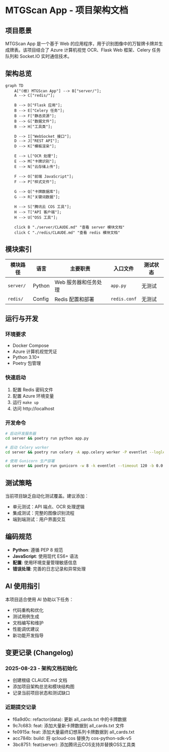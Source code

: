 # MTGScan App - 项目架构文档

## 项目愿景
MTGScan App 是一个基于 Web 的应用程序，用于识别图像中的万智牌卡牌并生成牌表。该项目结合了 Azure 计算机视觉 OCR、Flask Web 框架、Celery 任务队列和 Socket.IO 实时通信技术。

## 架构总览

```mermaid
graph TD
    A["(根) MTGScan App"] --> B["server/"];
    A --> C["redis/"];
    
    B --> D["Flask 应用"];
    B --> E["Celery 任务"];
    B --> F["静态资源"];
    B --> G["数据文件"];
    B --> H["工具类"];
    
    D --> I["WebSocket 接口"];
    D --> J["REST API"];
    D --> K["模板渲染"];
    
    E --> L["OCR 处理"];
    E --> M["卡牌识别"];
    E --> N["云存储上传"];
    
    F --> O["前端 JavaScript"];
    F --> P["样式文件"];
    
    G --> Q["卡牌数据库"];
    G --> R["关键词数据"];
    
    H --> S["腾讯云 COS 工具"];
    H --> T["API 客户端"];
    H --> U["OSS 工具"];

    click B "./server/CLAUDE.md" "查看 server 模块文档"
    click C "./redis/CLAUDE.md" "查看 redis 模块文档"
```

## 模块索引

| 模块路径 | 语言 | 主要职责 | 入口文件 | 测试状态 |
|---------|------|----------|----------|----------|
| `server/` | Python | Web 服务器和任务处理 | `app.py` | 无测试 |
| `redis/` | Config | Redis 配置和部署 | `redis.conf` | 无测试 |

## 运行与开发

### 环境要求
- Docker Compose
- Azure 计算机视觉凭证
- Python 3.10+
- Poetry 包管理

### 快速启动
1. 配置 Redis 密码文件
2. 配置 Azure 环境变量
3. 运行 `make up`
4. 访问 http://localhost

### 开发命令
```bash
# 启动开发服务器
cd server && poetry run python app.py

# 启动 Celery worker
cd server && poetry run celery -A app.celery worker -P eventlet --loglevel=info

# 使用 Gunicorn 生产部署
cd server && poetry run gunicorn -w 8 -k eventlet --timeout 120 -b 0.0.0.0:5002 app:app
```

## 测试策略

当前项目缺乏自动化测试覆盖。建议添加：
- 单元测试：API 端点、OCR 处理逻辑
- 集成测试：完整的图像识别流程
- 端到端测试：用户界面交互

## 编码规范

- **Python**: 遵循 PEP 8 规范
- **JavaScript**: 使用现代 ES6+ 语法
- **配置**: 使用环境变量管理敏感信息
- **错误处理**: 完善的日志记录和异常处理

## AI 使用指引

本项目适合使用 AI 协助以下任务：
- 代码重构和优化
- 测试用例生成
- 文档编写和维护
- 性能调优建议
- 新功能开发指导

## 变更记录 (Changelog)

### 2025-08-23 - 架构文档初始化
- 创建根级 CLAUDE.md 文档
- 添加项目架构总览和模块结构图
- 记录当前项目状态和测试缺口

### 近期提交记录
- f6a9d0c: refactor(data): 更新 all_cards.txt 中的卡牌数据
- 9c7c683: feat: 添加大量新卡牌数据到 all_cards.txt 文件
- fe0915a: feat: 添加大量最终幻想系列卡牌数据到 all_cards.txt
- acc784b: build: 将 qcloud-cos 替换为 cos-python-sdk-v5
- 3bc8751: feat(server): 添加腾讯云COS支持并替换OSS工具类